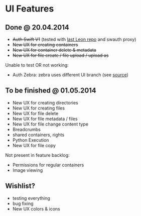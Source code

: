 # UI Features

## Done @ 20.04.2014

+ ~~Auth Swift V1~~ (tested with [last Leon repo][Leon-repo] and swauth proxy)
+ ~~New UX for creating containers~~
+ ~~New UX for container delete & metadata~~
+ ~~New UX for file create / file upload / upload as~~

Unable to test OR not working:

+ Auth Zebra: zebra uses different UI branch (see [source][ludditry-repo])

## To be finished @ 01.05.2014

+ New UX for creating directories
+ New UX for creating files
+ New UX for file delete
+ New UX for file metadata / files
+ New UX for file change content type
+ Breadcrumbs
+ shared containers, rights
+ Python Execution
+ New UX for file copy

Not present in feature backlog:

+ Permissions for regular containers
+ Image viewing

## Wishlist?

+ testing everything
+ bug fixing
+ New UX colors & icons

[Leon-repo]: https://github.com/Leon-G/zwift-ui
[ludditry-repo]: https://github.com/ludditry/zwift-ui/commits/pycon_demo
